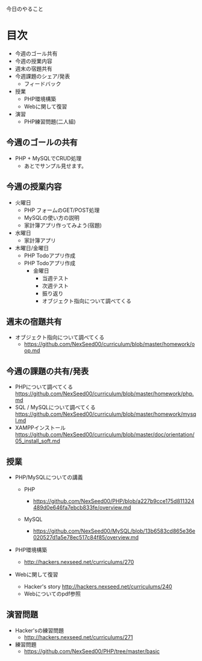 今日のやること

# 目次
  - 今週のゴール共有
  - 今週の授業内容
  - 週末の宿題共有
  - 今週課題のシェア/発表
    - フィードバック
  - 授業
    - PHP環境構築 
    - Webに関して復習
  - 演習
    - PHP練習問題(二人組)

## 今週のゴールの共有
  - PHP + MySQLでCRUD処理
    - あとでサンプル見せます。

## 今週の授業内容
  - 火曜日
    - PHP フォームのGET/POST処理
    - MySQLの使い方の説明
    - 家計簿アプリ作ってみよう(宿題)
  - 水曜日 
    - 家計簿アプリ
  - 木曜日/金曜日
    - PHP Todoアプリ作成
    - PHP Todoアプリ作成
      - 金曜日
        - 当週テスト
        - 次週テスト
        - 振り返り
        - オブジェクト指向について調べてくる

## 週末の宿題共有
  - オブジェクト指向について調べてくる
    - https://github.com/NexSeed00/curriculum/blob/master/homework/oop.md

## 今週の課題の共有/発表
  - PHPについて調べてくる
    https://github.com/NexSeed00/curriculum/blob/master/homework/php.md
  - SQL / MySQLについて調べてくる
    https://github.com/NexSeed00/curriculum/blob/master/homework/mysql.md
  - XAMPPインストール
    https://github.com/NexSeed00/curriculum/blob/master/doc/orientation/05_install_soft.md

## 授業
  - PHP/MySQLについての講義
    - PHP
      - https://github.com/NexSeed00/PHP/blob/a227b9cce175d811324489d0e646fa7ebcb833fe/overview.md

    - MySQL
      - https://github.com/NexSeed00/MySQL/blob/13b6583cd865e36e020527d1a5e78ec517c84f85/overview.md

  - PHP環境構築 
    - http://hackers.nexseed.net/curriculums/270

  - Webに関して復習
    - Hacker's story
      http://hackers.nexseed.net/curriculums/240
    - Webについてのpdf参照

## 演習問題
  - Hacker'sの練習問題
    - http://hackers.nexseed.net/curriculums/271
  - 練習問題
    - https://github.com/NexSeed00/PHP/tree/master/basic
  
